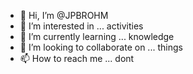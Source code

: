 - 👋 Hi, I’m @JPBROHM
- 👀 I’m interested in ... activities
- 🌱 I’m currently learning ... knowledge
- 💞️ I’m looking to collaborate on ... things
- 📫 How to reach me ... dont

<!---
JPBROHM/JPBROHM is a ✨ special ✨ repository because its `README.md` (this file) appears on your GitHub profile.
You can click the Preview link to take a look at your changes.
--->
